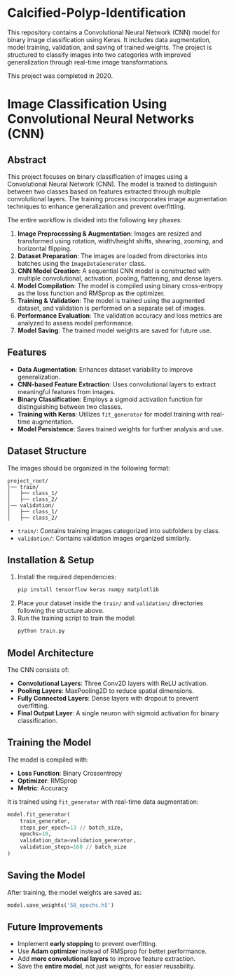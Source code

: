 # Calcified-Polyp-Identification
This repository contains a Convolutional Neural Network (CNN) model for binary image classification using Keras. It includes data augmentation, model training, validation, and saving of trained weights. The project is structured to classify images into two categories with improved generalization through real-time image transformations.

This project was completed in 2020.

# Image Classification Using Convolutional Neural Networks (CNN)

## Abstract
This project focuses on binary classification of images using a Convolutional Neural Network (CNN). The model is trained to distinguish between two classes based on features extracted through multiple convolutional layers. The training process incorporates image augmentation techniques to enhance generalization and prevent overfitting. 

The entire workflow is divided into the following key phases:
1. **Image Preprocessing & Augmentation**: Images are resized and transformed using rotation, width/height shifts, shearing, zooming, and horizontal flipping.
2. **Dataset Preparation**: The images are loaded from directories into batches using the `ImageDataGenerator` class.
3. **CNN Model Creation**: A sequential CNN model is constructed with multiple convolutional, activation, pooling, flattening, and dense layers.
4. **Model Compilation**: The model is compiled using binary cross-entropy as the loss function and RMSprop as the optimizer.
5. **Training & Validation**: The model is trained using the augmented dataset, and validation is performed on a separate set of images.
6. **Performance Evaluation**: The validation accuracy and loss metrics are analyzed to assess model performance.
7. **Model Saving**: The trained model weights are saved for future use.

## Features
- **Data Augmentation**: Enhances dataset variability to improve generalization.
- **CNN-based Feature Extraction**: Uses convolutional layers to extract meaningful features from images.
- **Binary Classification**: Employs a sigmoid activation function for distinguishing between two classes.
- **Training with Keras**: Utilizes `fit_generator` for model training with real-time augmentation.
- **Model Persistence**: Saves trained weights for further analysis and use.

## Dataset Structure
The images should be organized in the following format:
```
project_root/
│── train/
│   ├── class_1/
│   ├── class_2/
│── validation/
│   ├── class_1/
│   ├── class_2/
```
- `train/`: Contains training images categorized into subfolders by class.
- `validation/`: Contains validation images organized similarly.

## Installation & Setup
1. Install the required dependencies:
   ```bash
   pip install tensorflow keras numpy matplotlib
   ```
2. Place your dataset inside the `train/` and `validation/` directories following the structure above.
3. Run the training script to train the model:
   ```bash
   python train.py
   ```

## Model Architecture
The CNN consists of:
- **Convolutional Layers**: Three Conv2D layers with ReLU activation.
- **Pooling Layers**: MaxPooling2D to reduce spatial dimensions.
- **Fully Connected Layers**: Dense layers with dropout to prevent overfitting.
- **Final Output Layer**: A single neuron with sigmoid activation for binary classification.

## Training the Model
The model is compiled with:
- **Loss Function**: Binary Crossentropy
- **Optimizer**: RMSprop
- **Metric**: Accuracy

It is trained using `fit_generator` with real-time data augmentation:
```python
model.fit_generator(
    train_generator,
    steps_per_epoch=13 // batch_size,
    epochs=10,
    validation_data=validation_generator,
    validation_steps=160 // batch_size
)
```

## Saving the Model
After training, the model weights are saved as:
```python
model.save_weights('50_epochs.h5')
```

## Future Improvements
- Implement **early stopping** to prevent overfitting.
- Use **Adam optimizer** instead of RMSprop for better performance.
- Add **more convolutional layers** to improve feature extraction.
- Save the **entire model**, not just weights, for easier reusability.
